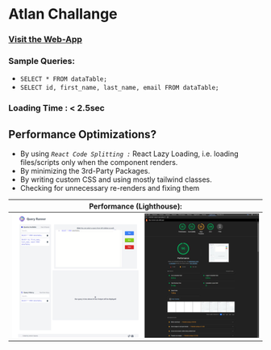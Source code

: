 # Atlan Challange

### [Visit the Web-App](https://ashwin-sqle.netlify.app/)

### Sample Queries:
+ ```SELECT * FROM dataTable;```
+ ```SELECT id, first_name, last_name, email FROM dataTable;```


### Loading Time : < 2.5sec

## Performance Optimizations?
- By using *`React Code Splitting :`* React Lazy Loading, i.e. loading files/scripts only when the component renders.
- By minimizing the 3rd-Party Packages.
- By writing custom CSS and using mostly tailwind classes.
- Checking for unnecessary re-renders and fixing them
  

| Performance (Lighthouse): |
| ------------------------- |
| <img src="https://github.com/ashwin7/atlan/blob/main/screenshots/lighthouse.png" /> |
